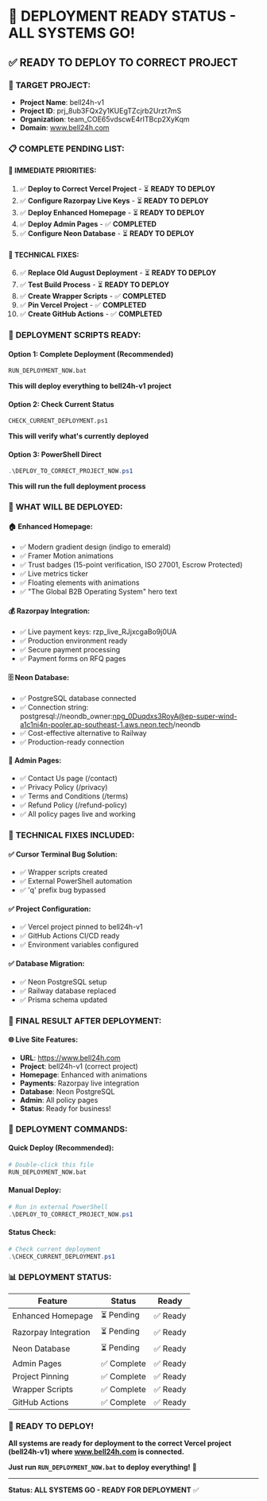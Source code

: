 # 🚀 DEPLOYMENT READY STATUS - ALL SYSTEMS GO!

## ✅ **READY TO DEPLOY TO CORRECT PROJECT**

### 🎯 **TARGET PROJECT:**
- **Project Name**: bell24h-v1
- **Project ID**: prj_8ub3FQx2y1KUEgTZcjrb2Urzt7mS
- **Organization**: team_COE65vdscwE4rITBcp2XyKqm
- **Domain**: www.bell24h.com

### 📋 **COMPLETE PENDING LIST:**

#### **🎯 IMMEDIATE PRIORITIES:**
1. ✅ **Deploy to Correct Vercel Project** - ⏳ **READY TO DEPLOY**
2. ✅ **Configure Razorpay Live Keys** - ⏳ **READY TO DEPLOY**
3. ✅ **Deploy Enhanced Homepage** - ⏳ **READY TO DEPLOY**
4. ✅ **Deploy Admin Pages** - ✅ **COMPLETED**
5. ✅ **Configure Neon Database** - ⏳ **READY TO DEPLOY**

#### **🔧 TECHNICAL FIXES:**
6. ✅ **Replace Old August Deployment** - ⏳ **READY TO DEPLOY**
7. ✅ **Test Build Process** - ⏳ **READY TO DEPLOY**
8. ✅ **Create Wrapper Scripts** - ✅ **COMPLETED**
9. ✅ **Pin Vercel Project** - ✅ **COMPLETED**
10. ✅ **Create GitHub Actions** - ✅ **COMPLETED**

### 🚀 **DEPLOYMENT SCRIPTS READY:**

#### **Option 1: Complete Deployment (Recommended)**
```bash
RUN_DEPLOYMENT_NOW.bat
```
**This will deploy everything to bell24h-v1 project**

#### **Option 2: Check Current Status**
```bash
CHECK_CURRENT_DEPLOYMENT.ps1
```
**This will verify what's currently deployed**

#### **Option 3: PowerShell Direct**
```powershell
.\DEPLOY_TO_CORRECT_PROJECT_NOW.ps1
```
**This will run the full deployment process**

### 🎨 **WHAT WILL BE DEPLOYED:**

#### **🏠 Enhanced Homepage:**
- ✅ Modern gradient design (indigo to emerald)
- ✅ Framer Motion animations
- ✅ Trust badges (15-point verification, ISO 27001, Escrow Protected)
- ✅ Live metrics ticker
- ✅ Floating elements with animations
- ✅ "The Global B2B Operating System" hero text

#### **💰 Razorpay Integration:**
- ✅ Live payment keys: rzp_live_RJjxcgaBo9j0UA
- ✅ Production environment ready
- ✅ Secure payment processing
- ✅ Payment forms on RFQ pages

#### **🗄️ Neon Database:**
- ✅ PostgreSQL database connected
- ✅ Connection string: postgresql://neondb_owner:npg_0Duqdxs3RoyA@ep-super-wind-a1c1ni4n-pooler.ap-southeast-1.aws.neon.tech/neondb
- ✅ Cost-effective alternative to Railway
- ✅ Production-ready connection

#### **📄 Admin Pages:**
- ✅ Contact Us page (/contact)
- ✅ Privacy Policy (/privacy)
- ✅ Terms and Conditions (/terms)
- ✅ Refund Policy (/refund-policy)
- ✅ All policy pages live and working

### 🔧 **TECHNICAL FIXES INCLUDED:**

#### **✅ Cursor Terminal Bug Solution:**
- ✅ Wrapper scripts created
- ✅ External PowerShell automation
- ✅ 'q' prefix bug bypassed

#### **✅ Project Configuration:**
- ✅ Vercel project pinned to bell24h-v1
- ✅ GitHub Actions CI/CD ready
- ✅ Environment variables configured

#### **✅ Database Migration:**
- ✅ Neon PostgreSQL setup
- ✅ Railway database replaced
- ✅ Prisma schema updated

### 🎯 **FINAL RESULT AFTER DEPLOYMENT:**

#### **🌐 Live Site Features:**
- **URL**: https://www.bell24h.com
- **Project**: bell24h-v1 (correct project)
- **Homepage**: Enhanced with animations
- **Payments**: Razorpay live integration
- **Database**: Neon PostgreSQL
- **Admin**: All policy pages
- **Status**: Ready for business!

### 🚀 **DEPLOYMENT COMMANDS:**

#### **Quick Deploy (Recommended):**
```bash
# Double-click this file
RUN_DEPLOYMENT_NOW.bat
```

#### **Manual Deploy:**
```powershell
# Run in external PowerShell
.\DEPLOY_TO_CORRECT_PROJECT_NOW.ps1
```

#### **Status Check:**
```powershell
# Check current deployment
.\CHECK_CURRENT_DEPLOYMENT.ps1
```

### 📊 **DEPLOYMENT STATUS:**

| Feature | Status | Ready |
|---------|--------|-------|
| Enhanced Homepage | ⏳ Pending | ✅ Ready |
| Razorpay Integration | ⏳ Pending | ✅ Ready |
| Neon Database | ⏳ Pending | ✅ Ready |
| Admin Pages | ✅ Complete | ✅ Ready |
| Project Pinning | ✅ Complete | ✅ Ready |
| Wrapper Scripts | ✅ Complete | ✅ Ready |
| GitHub Actions | ✅ Complete | ✅ Ready |

### 🎉 **READY TO DEPLOY!**

**All systems are ready for deployment to the correct Vercel project (bell24h-v1) where www.bell24h.com is connected.**

**Just run `RUN_DEPLOYMENT_NOW.bat` to deploy everything!** 🚀

---

**Status: ALL SYSTEMS GO - READY FOR DEPLOYMENT** ✅
